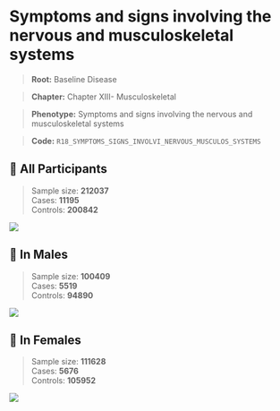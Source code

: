 # Symptoms and signs involving the nervous and musculoskeletal systems

> **Root:** Baseline Disease  

> **Chapter:** Chapter XIII- Musculoskeletal  

> **Phenotype:** Symptoms and signs involving the nervous and musculoskeletal systems  

> **Code:** `R18_SYMPTOMS_SIGNS_INVOLVI_NERVOUS_MUSCULOS_SYSTEMS`

## 🧪 All Participants  
> Sample size: **212037**  
> Cases: **11195**  
> Controls: **200842**
<img src="/Disease/Figures/ALL/Incidence/R18_SYMPTOMS_SIGNS_INVOLVI_NERVOUS_MUSCULOS_SYSTEMS.png"/>
<CsvTable src="/public/Disease/Data/ALL/Incidence/COX_R18_SYMPTOMS_SIGNS_INVOLVI_NERVOUS_MUSCULOS_SYSTEMS.csv" label="🔍 View full results" />

## 👨 In Males  
> Sample size: **100409**  
> Cases: **5519**  
> Controls: **94890**
<img src="/Disease/Figures/Male/Incidence/R18_SYMPTOMS_SIGNS_INVOLVI_NERVOUS_MUSCULOS_SYSTEMS.png"/>
<CsvTable src="/public/Disease/Data/Male/Incidence/COX_R18_SYMPTOMS_SIGNS_INVOLVI_NERVOUS_MUSCULOS_SYSTEMS.csv" label="🔍 View full results" />

## 👩 In Females  
> Sample size: **111628**  
> Cases: **5676**  
> Controls: **105952**
<img src="/Disease/Figures/Female/Incidence/R18_SYMPTOMS_SIGNS_INVOLVI_NERVOUS_MUSCULOS_SYSTEMS.png"/>
<CsvTable src="/public/Disease/Data/Female/Incidence/COX_R18_SYMPTOMS_SIGNS_INVOLVI_NERVOUS_MUSCULOS_SYSTEMS.csv" label="🔍 View full results" />
